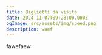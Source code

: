 ```yaml
---
title: Biglietti da visita
date: 2024-11-07T09:28:00.000Z
ogImage: src/assets/img/speed.png
description: waef
---
```

fawefaew
